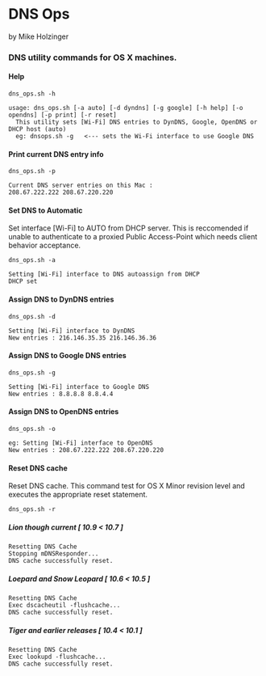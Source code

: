 # DNS Ops 
by Mike Holzinger

### DNS utility commands for OS X machines.


#### Help
`
dns_ops.sh -h
`

```
usage: dns_ops.sh [-a auto] [-d dyndns] [-g google] [-h help] [-o opendns] [-p print] [-r reset]
  This utility sets [Wi-Fi] DNS entries to DynDNS, Google, OpenDNS or DHCP host (auto)
  eg: dnsops.sh -g   <--- sets the Wi-Fi interface to use Google DNS
```

#### Print current DNS entry info
`
dns_ops.sh -p
`

```
Current DNS server entries on this Mac :
208.67.222.222 208.67.220.220
```

#### Set DNS to Automatic

Set interface [Wi-Fi] to AUTO from DHCP server. This is reccomended if unable to authenticate to a proxied Public Access-Point which needs client behavior acceptance.

`
dns_ops.sh -a
`

```
Setting [Wi-Fi] interface to DNS autoassign from DHCP
DHCP set
```
#### Assign DNS to DynDNS entries
`
dns_ops.sh -d
`

```
Setting [Wi-Fi] interface to DynDNS
New entries : 216.146.35.35 216.146.36.36
```

#### Assign DNS to Google DNS entries
`
dns_ops.sh -g
`

```
Setting [Wi-Fi] interface to Google DNS
New entries : 8.8.8.8 8.8.4.4
```

#### Assign DNS to OpenDNS entries

`
dns_ops.sh -o
`

```
eg: Setting [Wi-Fi] interface to OpenDNS
New entries : 208.67.222.222 208.67.220.220
```

#### Reset DNS cache

Reset DNS cache. This command test for OS X Minor revision level and executes the appropriate reset statement.

`
dns_ops.sh -r
`

##### Lion though current [ 10.9 < 10.7 ]
```
Resetting DNS Cache
Stopping mDNSResponder...
DNS cache successfully reset.
```
##### Loepard and Snow Leopard [ 10.6 < 10.5 ]
```
Resetting DNS Cache
Exec dscacheutil -flushcache...
DNS cache successfully reset.
```
##### Tiger and earlier releases [ 10.4 < 10.1 ]
```
Resetting DNS Cache
Exec lookupd -flushcache...
DNS cache successfully reset.
```
